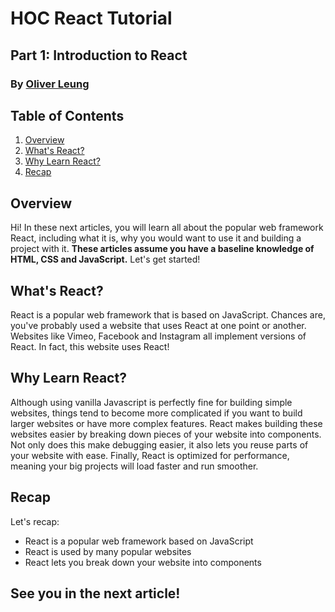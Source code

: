 
# HOC React Tutorial

## Part 1: Introduction to React

### By [Oliver Leung](https://github.com/kyracoding)

  

## Table of Contents

1. [Overview](#overview)
2. [What's React?](#about)
3. [Why Learn React?](#why)
4. [Recap](#recap)

  

## <a id="overview">Overview</a>

Hi! In these next articles, you will learn all about the popular web framework React, including what it is, why you would want to use it and building a project with it. **These articles assume you have a baseline knowledge of HTML, CSS and JavaScript.** Let's get started!

## <a id="about">What's React?</a>
React is a popular web framework that is based on JavaScript. Chances are, you've probably used a website that uses React at one point or another. Websites like Vimeo, Facebook and Instagram all implement versions of React. In fact, this website uses React!

## <a id="why">Why Learn React?</a>
Although using vanilla Javascript is perfectly fine for building simple websites, things tend to become more complicated if you want to build larger websites or have more complex features. React makes building these websites easier by breaking down pieces of your website into components. Not only does this make debugging easier, it also lets you reuse parts of your website with ease. Finally, React is optimized for performance, meaning your big projects will load faster and run smoother.

## <a id="recap">Recap</a>
Let's recap:
- React is a popular web framework based on JavaScript
- React is used by many popular websites
- React lets you break down your website into components
## See you in the next article!


